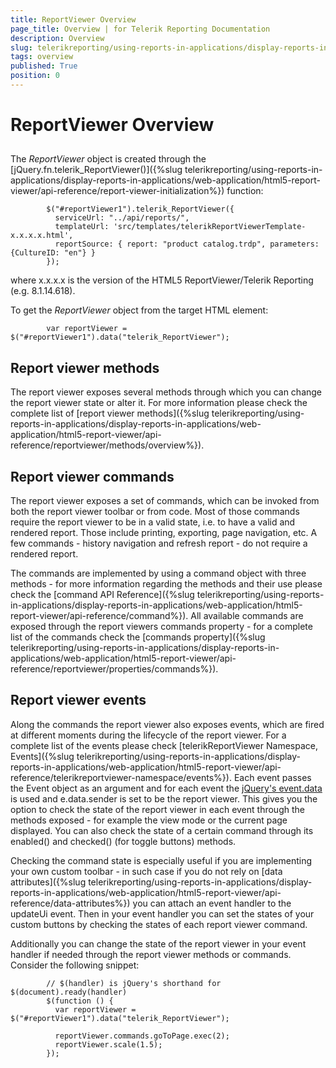 ```yaml
---
title: ReportViewer Overview
page_title: Overview | for Telerik Reporting Documentation
description: Overview
slug: telerikreporting/using-reports-in-applications/display-reports-in-applications/web-application/html5-report-viewer/api-reference/reportviewer/overview
tags: overview
published: True
position: 0
---
```


# ReportViewer Overview



## 

The *ReportViewer* object is created through the [jQuery.fn.telerik_ReportViewer()]({%slug telerikreporting/using-reports-in-applications/display-reports-in-applications/web-application/html5-report-viewer/api-reference/report-viewer-initialization%}) function:
          
        

	
            $("#reportViewer1").telerik_ReportViewer({
              serviceUrl: "../api/reports/",
              templateUrl: 'src/templates/telerikReportViewerTemplate-x.x.x.x.html',
              reportSource: { report: "product catalog.trdp", parameters: {CultureID: "en"} }
            });
          



where x.x.x.x is the version of the HTML5 ReportViewer/Telerik Reporting (e.g. 8.1.14.618).

To get the *ReportViewer* object from the target HTML element:
        

	
            var reportViewer = $("#reportViewer1").data("telerik_ReportViewer");
          



## Report viewer methods

The report viewer exposes several methods through which you can change the report viewer state or alter it.
          For more information please check the complete list of [report viewer methods]({%slug telerikreporting/using-reports-in-applications/display-reports-in-applications/web-application/html5-report-viewer/api-reference/reportviewer/methods/overview%}).
        

## Report viewer commands

The report viewer exposes a set of commands, which can be invoked from both the report viewer toolbar or from code. 
          Most of those commands require the report viewer to be in a valid state, i.e. to have a valid and rendered report. 
          Those include printing, exporting, page navigation, etc. A few commands - history navigation and refresh report - do not require a rendered report.
        

The commands are implemented by using a command object with three methods -
          for more information regarding the methods and their use please check the 
          [command API Reference]({%slug telerikreporting/using-reports-in-applications/display-reports-in-applications/web-application/html5-report-viewer/api-reference/command%}).
          All available commands are exposed through the report viewers commands property -
          for a complete list of the commands check the [commands property]({%slug telerikreporting/using-reports-in-applications/display-reports-in-applications/web-application/html5-report-viewer/api-reference/reportviewer/properties/commands%}).
        

## Report viewer events

Along the commands the report viewer also exposes events, which are fired at different moments during the lifecycle of the report viewer. 
          For a complete list of the events please check [telerikReportViewer Namespace, Events]({%slug telerikreporting/using-reports-in-applications/display-reports-in-applications/web-application/html5-report-viewer/api-reference/telerikreportviewer-namespace/events%}). 
          Each event passes the Event object as an argument and for each event the 
          [jQuery's event.data](https://api.jquery.com/event.data/) is used and e.data.sender is set to be the report viewer. 
          This gives you the option to check the state of the report viewer in each event through the methods exposed - 
          for example the view mode or the current page displayed. 
          You can also check the state of a certain command through its enabled() and checked() (for toggle buttons) methods.
        

Checking the command state is especially useful if you are implementing your own custom toolbar - 
          in such case if you do not rely on [data attributes]({%slug telerikreporting/using-reports-in-applications/display-reports-in-applications/web-application/html5-report-viewer/api-reference/data-attributes%}) you can attach an event handler to the updateUi event. 
          Then in your event handler you can set the states of your custom buttons by checking the states of each report viewer command.
        

Additionally you can change the state of the report viewer in your event handler if needed through the report viewer methods or commands. 
          Consider the following snippet:
        

	
            // $(handler) is jQuery's shorthand for $(document).ready(handler)
            $(function () {
              var reportViewer = $("#reportViewer1").data("telerik_ReportViewer");
            
              reportViewer.commands.goToPage.exec(2);
              reportViewer.scale(1.5);
            });
          


